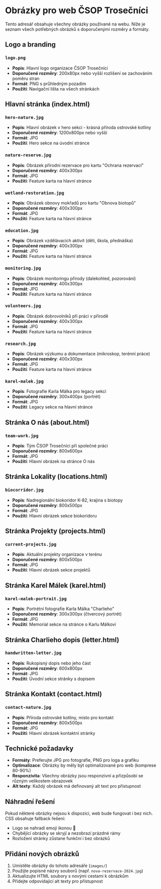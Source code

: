# Obrázky pro web ČSOP Trosečníci

Tento adresář obsahuje všechny obrázky používané na webu. Níže je seznam všech potřebných obrázků s doporučenými rozměry a formáty.

## Logo a branding

### `logo.png`
- **Popis**: Hlavní logo organizace ČSOP Trosečníci
- **Doporučené rozměry**: 200x80px nebo vyšší rozlišení se zachováním poměru stran
- **Formát**: PNG s průhledným pozadím
- **Použití**: Navigační lišta na všech stránkách

## Hlavní stránka (index.html)

### `hero-nature.jpg`
- **Popis**: Hlavní obrázek v hero sekci - krásná příroda ostrovské kotliny
- **Doporučené rozměry**: 1200x800px nebo vyšší
- **Formát**: JPG
- **Použití**: Hero sekce na úvodní stránce

### `nature-reserve.jpg`
- **Popis**: Obrázek přírodní rezervace pro kartu "Ochrana rezervací"
- **Doporučené rozměry**: 400x300px
- **Formát**: JPG
- **Použití**: Feature karta na hlavní stránce

### `wetland-restoration.jpg`
- **Popis**: Obrázek obnovy mokřadů pro kartu "Obnova biotopů"
- **Doporučené rozměry**: 400x300px
- **Formát**: JPG
- **Použití**: Feature karta na hlavní stránce

### `education.jpg`
- **Popis**: Obrázek vzdělávacích aktivit (děti, škola, přednáška)
- **Doporučené rozměry**: 400x300px
- **Formát**: JPG
- **Použití**: Feature karta na hlavní stránce

### `monitoring.jpg`
- **Popis**: Obrázek monitoringu přírody (dalekohled, pozorování)
- **Doporučené rozměry**: 400x300px
- **Formát**: JPG
- **Použití**: Feature karta na hlavní stránce

### `volunteers.jpg`
- **Popis**: Obrázek dobrovolníků při práci v přírodě
- **Doporučené rozměry**: 400x300px
- **Formát**: JPG
- **Použití**: Feature karta na hlavní stránce

### `research.jpg`
- **Popis**: Obrázek výzkumu a dokumentace (mikroskop, terénní práce)
- **Doporučené rozměry**: 400x300px
- **Formát**: JPG
- **Použití**: Feature karta na hlavní stránce

### `karel-malek.jpg`
- **Popis**: Fotografie Karla Málka pro legacy sekci
- **Doporučené rozměry**: 300x400px (portrét)
- **Formát**: JPG
- **Použití**: Legacy sekce na hlavní stránce

## Stránka O nás (about.html)

### `team-work.jpg`
- **Popis**: Tým ČSOP Trosečníci při společné práci
- **Doporučené rozměry**: 800x600px
- **Formát**: JPG
- **Použití**: Hlavní obrázek na stránce O nás

## Stránka Lokality (locations.html)

### `biocorridor.jpg`
- **Popis**: Nadregionální biokoridor K-82, krajina s biotopy
- **Doporučené rozměry**: 800x500px
- **Formát**: JPG
- **Použití**: Hlavní obrázek sekce biokoridoru

## Stránka Projekty (projects.html)

### `current-projects.jpg`
- **Popis**: Aktuální projekty organizace v terénu
- **Doporučené rozměry**: 800x500px
- **Formát**: JPG
- **Použití**: Hlavní obrázek sekce projektů

## Stránka Karel Málek (karel.html)

### `karel-malek-portrait.jpg`
- **Popis**: Portrétní fotografie Karla Málka "Charlieho"
- **Doporučené rozměry**: 300x300px (čtvercový portrét)
- **Formát**: JPG
- **Použití**: Memorial sekce na stránce o Karlu Málkovi

## Stránka Charlieho dopis (letter.html)

### `handwritten-letter.jpg`
- **Popis**: Rukopisný dopis nebo jeho část
- **Doporučené rozměry**: 600x800px
- **Formát**: JPG
- **Použití**: Úvodní sekce stránky s dopisem

## Stránka Kontakt (contact.html)

### `contact-nature.jpg`
- **Popis**: Příroda ostrovské kotliny, místo pro kontakt
- **Doporučené rozměry**: 800x500px
- **Formát**: JPG
- **Použití**: Hlavní obrázek kontaktní stránky

## Technické požadavky

- **Formáty**: Preferujte JPG pro fotografie, PNG pro loga a grafiku
- **Optimalizace**: Obrázky by měly být optimalizované pro web (komprese 80-90%)
- **Responzivita**: Všechny obrázky jsou responzivní a přizpůsobí se různým velikostem obrazovek
- **Alt texty**: Každý obrázek má definovaný alt text pro přístupnost

## Náhradní řešení

Pokud některé obrázky nejsou k dispozici, web bude fungovat i bez nich. CSS obsahuje fallback řešení:
- Logo se nahradí emoji ikonou 🌿
- Chybějící obrázky se skryjí a nezobrazí prázdné rámy
- Rozložení stránky zůstane funkční i bez obrázků

## Přidání nových obrázků

1. Umístěte obrázky do tohoto adresáře (`images/`)
2. Použijte popisné názvy souborů (např. `nova-rezervace-2024.jpg`)
3. Aktualizujte HTML soubory s novými cestami k obrázkům
4. Přidejte odpovídající alt texty pro přístupnost
